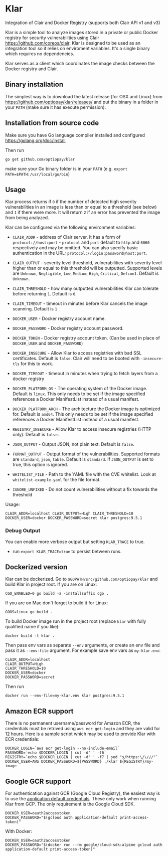 # Klar
Integration of Clair and Docker Registry (supports both Clair API v1 and v3)

Klar is a simple tool to analyze images stored in a private or public  Docker registry for security vulnerabilities using Clair https://github.com/coreos/clair. Klar is designed to be used as an integration tool so it relies on enviroment variables. It's a single binary which requires no dependencies.

Klar serves as a client which coordinates the image checks between the Docker registry and Clair.

## Binary installation

The simplest way is to download the latest release (for OSX and Linux) from https://github.com/optiopay/klar/releases/ and put the binary in a folder in your `PATH` (make sure it has execute permission).

## Installation from source code

Make sure you have Go language compiler installed and configured https://golang.org/doc/install

Then run

    go get github.com/optiopay/klar

make sure your Go binary folder is in your `PATH` (e.g. `export PATH=$PATH:/usr/local/go/bin`)


## Usage

Klar process returns if `0` if the number of detected high severity vulnerabilities in an image is less than or equal to a threshold (see below) and `1` if there were more. It will return `2` if an error has prevented the image from being analyzed.

Klar can be configured via the following environment variables:

* `CLAIR_ADDR` - address of Clair server. It has a form of `protocol://host:port` - `protocol` and `port` default to `http` and `6060` respectively and may be omitted. You can also specify basic authentication in the URL: `protocol://login:password@host:port`.

* `CLAIR_OUTPUT` - severity level threshold, vulnerabilities with severity level higher than or equal to this threshold
will be outputted. Supported levels are `Unknown`, `Negligible`, `Low`, `Medium`, `High`, `Critical`, `Defcon1`.
Default is `Unknown`.

* `CLAIR_THRESHOLD` - how many outputted vulnerabilities Klar can tolerate before returning `1`. Default is `0`.

* `CLAIR_TIMEOUT` - timeout in minutes before Klar cancels the image scanning. Default is `1`

* `DOCKER_USER` - Docker registry account name.

* `DOCKER_PASSWORD` - Docker registry account password.

* `DOCKER_TOKEN` - Docker registry account token. (Can be used in place of `DOCKER_USER` and `DOCKER_PASSWORD`)

* `DOCKER_INSECURE` - Allow Klar to access registries with bad SSL certificates. Default is `false`. Clair will
need to be booted with `-insecure-tls` for this to work.

* `DOCKER_TIMEOUT` - timeout in minutes when trying to fetch layers from a docker registry

* `DOCKER_PLATFORM_OS` - The operating system of the Docker image. Default is `linux`. This only needs to be set if the image specified references a Docker ManifestList instead of a usual manifest.

* `DOCKER_PLATFORM_ARCH` - The architecture the Docker image is optimized for. Default is `amd64`. This only needs to be set if the image specified references a Docker ManifestList instead of a usual manifest.

* `REGISTRY_INSECURE` - Allow Klar to access insecure registries (HTTP only). Default is `false`.

* `JSON_OUTPUT` - Output JSON, not plain text. Default is `false`.

* `FORMAT_OUTPUT` - Output format of the vulnerabilities. Supported formats are `standard`, `json`, `table`. Default is `standard`. If `JSON_OUTPUT` is set to true, this option is ignored.

* `WHITELIST_FILE` - Path to the YAML file with the CVE whitelist. Look at `whitelist-example.yaml` for the file format.

* `IGNORE_UNFIXED` - Do not count vulnerabilities without a fix towards the threshold

Usage:

    CLAIR_ADDR=localhost CLAIR_OUTPUT=High CLAIR_THRESHOLD=10 DOCKER_USER=docker DOCKER_PASSWORD=secret klar postgres:9.5.1

### Debug Output
You can enable more verbose output but setting `KLAR_TRACE` to true.
* run `export KLAR_TRACE=true` to persist between runs.

## Dockerized version

Klar can be dockerized. Go to `$GOPATH/src/github.com/optiopay/klar` and build Klar in project root. If you are on Linux:

    CGO_ENABLED=0 go build -a -installsuffix cgo .

If you are on Mac don't forget to build it for Linux:

    GOOS=linux go build .

To build Docker image run in the project root (replace `klar` with fully qualified name if you like):

    docker build -t klar .

Then pass env vars as separate `--env` arguments, or create an env file and pass it as `--env-file` argument. For example save env vars as `my-klar.env`:

    CLAIR_ADDR=localhost
    CLAIR_OUTPUT=High
    CLAIR_THRESHOLD=10
    DOCKER_USER=docker
    DOCKER_PASSWORD=secret

Then run

    docker run --env-file=my-klar.env klar postgres:9.5.1

## Amazon ECR support
There is no permanent username/password for Amazon ECR, the credentials must be retrived using `aws ecr get-login` and they are valid for 12 hours. Here is a sample script which may be used to provide Klar with ECR credentials:

    DOCKER_LOGIN=`aws ecr get-login --no-include-email`
    PASSWORD=`echo $DOCKER_LOGIN | cut -d' ' -f6`
    REGISTRY=`echo $DOCKER_LOGIN | cut -d' ' -f7 | sed "s/https:\/\///"`
    DOCKER_USER=AWS DOCKER_PASSWORD=${PASSWORD} ./klar ${REGISTRY}/my-image

## Google GCR support
For authentication against GCR (Google Cloud Registry), the easiest way is to use the [application default credentials](https://developers.google.com/identity/protocols/application-default-credentials). These only work when running Klar from GCP. The only requirement is the Google Cloud SDK.

    DOCKER_USER=oauth2accesstoken
    DOCKER_PASSWORD="$(gcloud auth application-default print-access-token)"

With Docker:

    DOCKER_USER=oauth2accesstoken
    DOCKER_PASSWORD="$(docker run --rm google/cloud-sdk:alpine gcloud auth application-default print-access-token)"
